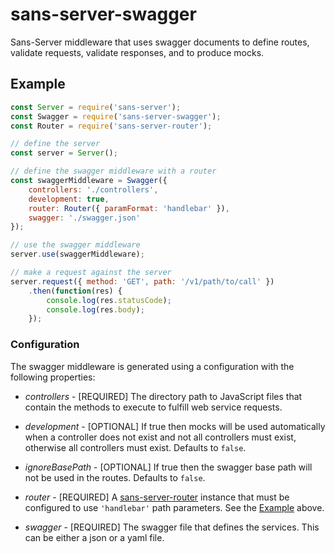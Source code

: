# sans-server-swagger

Sans-Server middleware that uses swagger documents to define routes, validate requests, validate responses, and to produce mocks.

## Example

```js
const Server = require('sans-server');
const Swagger = require('sans-server-swagger');
const Router = require('sans-server-router');

// define the server
const server = Server();

// define the swagger middleware with a router
const swaggerMiddleware = Swagger({
    controllers: './controllers',
    development: true,
    router: Router({ paramFormat: 'handlebar' }),
    swagger: './swagger.json'
});

// use the swagger middleware
server.use(swaggerMiddleware);

// make a request against the server
server.request({ method: 'GET', path: '/v1/path/to/call' })
    .then(function(res) {
        console.log(res.statusCode);
        console.log(res.body);
    });
```

### Configuration

The swagger middleware is generated using a configuration with the following properties:

- *controllers* - [REQUIRED] The directory path to JavaScript files that contain the methods to execute to fulfill web service requests.

- *development* - [OPTIONAL] If true then mocks will be used automatically when a controller does not exist and not all controllers must exist, otherwise all controllers must exist. Defaults to `false`.

- *ignoreBasePath* - [OPTIONAL] If true then the swagger base path will not be used in the routes. Defaults to `false`.

- *router*  - [REQUIRED] A [sans-server-router](https://www.npmjs.com/package/sans-server-router) instance that must be configured to use `'handlebar'` path parameters. See the [Example](#example) above.

- *swagger* - [REQUIRED] The swagger file that defines the services. This can be either a json or a yaml file.